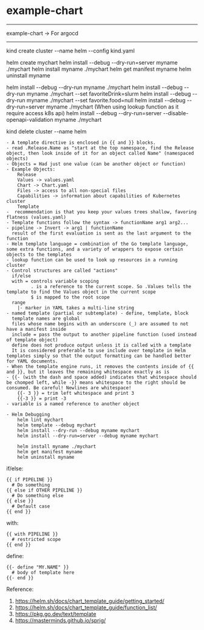 # example-chart

---

example-chart -> For argocd

---
kind create cluster --name helm --config kind.yaml

helm create mychart
helm install --debug --dry-run=server myname ./mychart
helm install myname ./mychart
helm get manifest myname
helm uninstall myname

helm install --debug --dry-run myname ./mychart
helm install --debug --dry-run myname ./mychart --set favoriteDrink=slurm
helm install --debug --dry-run myname ./mychart --set favorite.food=null
helm install --debug --dry-run=server myname ./mychart (When using lookup function as it require access k8s api)
helm install --debug --dry-run=server --disable-openapi-validation myname ./mychart

kind delete cluster --name helm

```
- A template directive is enclosed in {{ and }} blocks.
- read .Release.Name as "start at the top namespace, find the Release object, then look inside of it for an object called Name" (namespaced objects)
- Objects = Had just one value (can be another object or function)
- Example Objects:
    Release
    Values -> values.yaml
    Chart -> Chart.yaml
    Files -> access to all non-special files
    Capabilities -> information about capabilities of Kubernetes cluster
    Template
-  recommendation is that you keep your values trees shallow, favoring flatness (values.yaml)
- Template functions follow the syntax -> functionName arg1 arg2...
- pipeline -> Invert -> arg1 | functionName
  result of the first evaluation is sent as the last argument to the function
- Helm template language = combination of the Go template language, some extra functions, and a variety of wrappers to expose certain objects to the templates
- lookup function can be used to look up resources in a running cluster
- Control structures are called "actions"
  if/else
  with = controls variable scoping
         . is a reference to the current scope. So .Values tells the template to find the Values object in the current scope
         $ is mapped to the root scope
  range
    |- marker in YAML takes a multi-line string
- named template (partial or subtemplate) - define, template, block
  template names are global
  files whose name begins with an underscore (_) are assumed to not have a manifest inside
  include = pass the output to another pipeline function (used instead of template object)
  define does not produce output unless it is called with a template
  It is considered preferable to use include over template in Helm templates simply so that the output formatting can be handled better for YAML documents.
- When the template engine runs, it removes the contents inside of {{ and }}, but it leaves the remaining whitespace exactly as is
- {{- (with the dash and space added) indicates that whitespace should be chomped left, while -}} means whitespace to the right should be consumed. Be careful! Newlines are whitespace!
    {{- 3 }} = trim left whitespace and print 3
    {{-3 }} = print -3
- variable is a named reference to another object

- Helm Debugging
    helm lint mychart
    helm template --debug mychart
    helm install --dry-run --debug myname mychart
    helm install --dry-run=server --debug myname mychart

    helm install myname ./mychart
    helm get manifest myname
    helm uninstall myname
```

if/else:
```
{{ if PIPELINE }}
  # Do something
{{ else if OTHER PIPELINE }}
  # Do something else
{{ else }}
  # Default case
{{ end }}
```

with:
```
{{ with PIPELINE }}
  # restricted scope
{{ end }}
```

define:
```
{{- define "MY.NAME" }}
  # body of template here
{{- end }}
```

Reference:
1. https://helm.sh/docs/chart_template_guide/getting_started/
2. https://helm.sh/docs/chart_template_guide/function_list/
3. https://pkg.go.dev/text/template
4. https://masterminds.github.io/sprig/